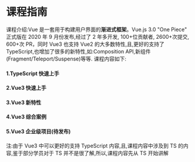 # 课程指南

课程介绍:Vue 是一套用于构建用户界面的**渐进式框架**。Vue.js 3.0 "One Piece" 正式版在 2020 年 9 月份发布,经过了 2 年多开发, 100+位贡献者, 2600+次提交, 600+次 PR，同时 Vue3 也支持 Vue2 的大多数特性,且,更好的支持了 TypeScript,也增加了很多的新特性,如:Composition API,新组件(Fragment/Teleport/Suspense)等等.
课程内容如下:

#### 1.TypeScript 快速上手

#### 2.Vue3 快速上手

#### 3.Vue3 新特性

#### 4.Vue3 综合案例

#### 5.Vue3 企业级项目(待发布)

注:由于 Vue3 中可以更好的支持 TypeScript 内容,且,课程内容中涉及到 TS 的内容,鉴于部分学员对于 TS 并不是很了解,所以,课程内容先从 TS 开始讲解
